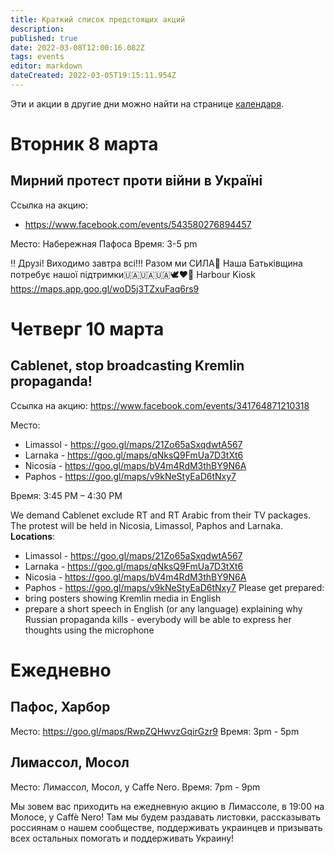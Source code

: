 ```yaml
---
title: Краткий список предстоящих акций
description: 
published: true
date: 2022-03-08T12:00:16.082Z
tags: events
editor: markdown
dateCreated: 2022-03-05T19:15:11.954Z
---
```


Эти и акции в другие дни можно найти на странице [календаря](/events/calendar).

# Вторник 8 марта

## Мирний протест проти війни в Україні

Ссылка на акцию: 
* https://www.facebook.com/events/543580276894457

Место: Набережная Пафоса
Время: 3-5 pm

‼️ Друзі! Виходимо завтра всі!!! Разом ми СИЛА💪 Наша Батьківщина потребує нашої підтримки🇺🇦🇺🇦🇺🇦🕊❤🙏
Harbour Kiosk
https://maps.app.goo.gl/woD5j3TZxuFaq6rs9

# Четверг 10 марта

## Cablenet, stop broadcasting Kremlin propaganda!

Ссылка на акцию: https://www.facebook.com/events/341764871210318

Место: 
- Limassol - https://goo.gl/maps/21Zo65aSxqdwtA567
- Larnaka - https://goo.gl/maps/qNksQ9FmUa7D3tXt6
- Nicosia - https://goo.gl/maps/bV4m4RdM3thBY9N6A
- Paphos - https://goo.gl/maps/v9kNeStyEaD6tNxy7

Время: 3:45 PM – 4:30 PM

We demand Cablenet exclude RT and RT Arabic from their TV packages.
The protest will be held in Nicosia, Limassol, Paphos and Larnaka. **Locations**:
- Limassol - https://goo.gl/maps/21Zo65aSxqdwtA567
- Larnaka - https://goo.gl/maps/qNksQ9FmUa7D3tXt6
- Nicosia - https://goo.gl/maps/bV4m4RdM3thBY9N6A
- Paphos - https://goo.gl/maps/v9kNeStyEaD6tNxy7
Please get prepared:
- bring posters showing Kremlin media in English
- prepare a short speech in English (or any language) explaining why Russian propaganda kills - everybody will be able to express her thoughts using the microphone

# Ежедневно
## Пафос, Харбор
Место: https://goo.gl/maps/RwpZQHwvzGqirGzr9
Время: 3pm - 5pm

## Лимассол, Мосол
Место: Лимассол, Мосол, у Caffe Nero.
Время: 7pm - 9pm

Мы зовем вас приходить на ежедневную акцию в Лимассоле, в 19:00 на Молосе, у Caffè Nero! Там мы будем раздавать листовки, рассказывать россиянам о нашем сообществе, поддерживать украинцев и призывать всех остальных помогать и поддерживать Украину!

